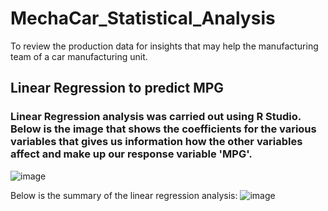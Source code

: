 # MechaCar_Statistical_Analysis
To review the production data for insights that may help the manufacturing team of a car manufacturing unit.
## Linear Regression to predict MPG
### Linear Regression analysis was carried out using R Studio.  Below is the image that shows the coefficients for the various variables that gives us information how the other variables affect and make up our response variable 'MPG'. 

![image](https://user-images.githubusercontent.com/107962343/193174950-fb4b91f7-b18e-42c0-b79b-d329f8089205.png)

Below is the summary of the linear regression analysis:
![image](https://user-images.githubusercontent.com/107962343/193175479-87c99bac-8de5-47be-8328-0ce7eb7589b1.png)
